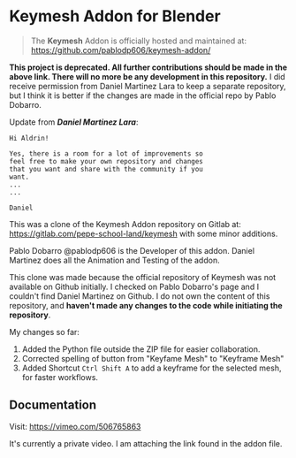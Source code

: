 # Keymesh Addon for Blender

> The **Keymesh** Addon is officially hosted and maintained at: https://github.com/pablodp606/keymesh-addon/

**This project is deprecated. All further contributions should be made in the above link. There will no more be any development in this repository.** I did receive permission from Daniel Martinez Lara to keep a separate repository, but I think it is better if the changes are made in the official repo by Pablo Dobarro.

Update from ***Daniel Martinez Lara***:

```
Hi Aldrin!

Yes, there is a room for a lot of improvements so
feel free to make your own repository and changes
that you want and share with the community if you
want.
...
...

Daniel
```

This was a clone of the Keymesh Addon repository on Gitlab at: https://gitlab.com/pepe-school-land/keymesh with some minor additions.

Pablo Dobarro @pablodp606 is the Developer of this addon. Daniel Martinez does all the Animation and Testing of the addon.

This clone was made because the official repository of Keymesh was not available on Github initially. I checked on Pablo Dobarro's page and I couldn't find Daniel Martinez on Github. I do not own the content of this repository, and **haven't made any changes to the code while initiating the repository**.

My changes so far:
1. Added the Python file outside the ZIP file for easier collaboration.
2. Corrected spelling of button from "Keyfame Mesh" to "Keyframe Mesh"
3. Added Shortcut `Ctrl Shift A` to add a keyframe for the selected mesh, for faster workflows.

## Documentation

Visit: https://vimeo.com/506765863

It's currently a private video. I am attaching the link found in the addon file.